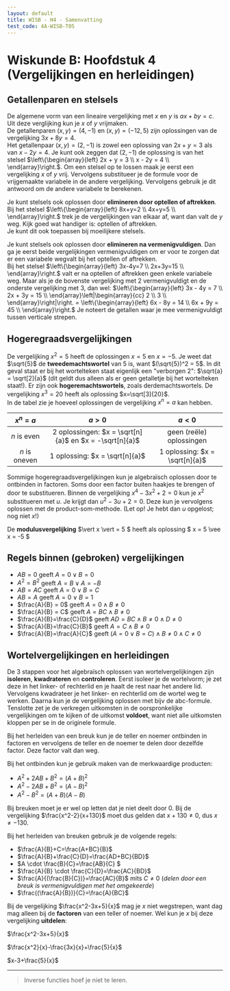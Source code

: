 ```yaml
---
layout: default
title: WISB - H4 - Samenvatting
test_code: 4A-WISB-T05
---
```


# Wiskunde B: Hoofdstuk 4 (Vergelijkingen en herleidingen)

## Getallenparen en stelsels

De algemene vorm van een lineaire vergelijking met $x$ en $y$ is $ax+by=c$. Uit deze verglijking kun je $x$ of $y$ vrijmaken.  
De getallenparen $(x, y) = (4, -1)$ en $(x, y) = (-12, 5)$ zijn oplossingen van de vergelijking $3x+8y=4$.  
Het getallenpaar $(x, y) = (2, -1)$ is zowel een oplossing van $2x+y=3$ als van $x-2y=4$. Je kunt ook zeggen dat $(2, -1)$ de oplossing is van het stelsel $\left\{\begin{array}{left} 2x + y = 3 \\ x - 2y = 4 \\  \end{array}\right.$. Om een stelsel op te lossen maak je eerst een vergelijking $x$ of $y$ vrij. Vervolgens substitueer je de formule voor de vrijgemaakte variabele in de andere vergelijking. Vervolgens gebruik je dit antwoord om de andere variabele te berekenen.

Je kunt stelsels ook oplossen door **elimineren door optellen of aftrekken**. Bij het stelsel $\left\{\begin{array}{left} 8x+y=2 \\ 4x+y=5 \\  \end{array}\right.$ trek je de vergelijkingen van elkaar af, want dan valt de $y$ weg. Kijk goed wat handiger is: optellen of aftrekken.  
Je kunt dit ook toepassen bij moeilijkere stelsels.

Je kunt stelsels ook oplossen door **elimineren na vermenigvuldigen**. Dan ga je eerst beide vergelijkingen vermenigvuldigen om er voor te zorgen dat er een variabele wegvalt bij het optellen of aftrekken.  
Bij het stelsel $\left\{\begin{array}{left} 3x-4y=7 \\ 2x+3y=15 \\  \end{array}\right.$ valt er na optellen of aftrekken geen enkele variabele weg. Maar als je de bovenste vergelijking met 2 vermenigvuldigt en de onderste vergelijking met 3, dan wel: $\left\{\begin{array}{left} 3x - 4y = 7 \\ 2x + 3y = 15 \\  \end{array}\left|\begin{array}{cc} 2 \\ 3 \\  \end{array}\right|\right. = \left\{\begin{array}{left} 6x - 8y = 14 \\ 6x + 9y = 45 \\  \end{array}\right.$
Je noteert de getallen waar je mee vermenigvuldigt tussen verticale strepen.

## Hogeregraadsvergelijkingen

De vergelijking $x^2 = 5$ heeft de oplossingen $x=5$ en $x=-5$. Je weet dat $\sqrt{5}$ de **tweedemachtswortel** van 5 is, want $(\sqrt{5})^2 = 5$. In dit geval staat er bij het wortelteken staat eigenlijk een "verborgen 2": $\sqrt{a} = \sqrt[2]{a}$ (dit geldt dus alleen als er geen getalletje bij het wortelteken staat!). Er zijn ook **hogeremachtswortels**, zoals derdemachtswortels. De vergelijking $x^3 = 20$ heeft als oplossing $x=\sqrt[3]{20}$.  
In de tabel zie je hoeveel oplossingen de vergelijking $x^n = a$ kan hebben.

|   $x^n = a$   |                         $a > 0$                          |            $a < 0$             |
| :-------------: | :--------------------------------------------------------: | :------------------------------: |
|  $n$ is even  | 2 oplossingen: $x = \sqrt[n]{a}$ en $x = -\sqrt[n]{a}$ |     geen (reële) oplossingen     |
| $n$ is oneven |              1 oplossing: $x = \sqrt[n]{a}$              | 1 oplossing: $x = \sqrt[n]{a}$ |

Sommige hogeregraadsvergelijkingen kun je algebraïsch oplossen door te ontbinden in factoren. Soms door een factor buiten haakjes te brengen of door te substitueren. Binnen de vergelijking $x^4-3x^2+2=0$ kun je $x^2$ substitueren met $u$. Je krijgt dan $u^2-3u+2=0$. Deze kun je vervolgens oplossen met de product-som-methode. (Let op! Je hebt dan $u$ opgelost; nog niet $x$!)

De **modulusvergelijking** $\vert x \vert = 5 $ heeft als oplossing $ x = 5 \vee x = -5 $

## Regels binnen (gebroken) vergelijkingen

* $AB = 0$ geeft $A = 0 \vee B = 0$
* $A^2=B^2$ geeft $A=B \vee A=-B$
* $AB=AC$ geeft $A=0 \vee B=C$
* $AB=A$ geeft $A=0 \vee B=1$  
* $\frac{A}{B} = 0$ geeft $A=0 \wedge B \neq 0$
* $\frac{A}{B} = C$ geeft $A=BC \wedge B \neq 0$
* $\frac{A}{B}=\frac{C}{D}$ geeft $AD=BC \wedge B \neq 0 \wedge D \neq 0$
* $\frac{A}{B}=\frac{C}{B}$ geeft $A=C \wedge B \neq 0$
* $\frac{A}{B}=\frac{A}{C}$ geeft $(A=0 \vee B=C) \wedge B \neq 0 \wedge C \neq 0$

## Wortelvergelijkingen en herleidingen

De 3 stappen voor het algebraïsch oplossen van wortelvergelijkingen zijn **isoleren**, **kwadrateren** en **controleren**. Eerst isoleer je de wortelvorm; je zet deze in het linker- of rechterlid en je haalt de rest naar het andere lid. Vervolgens kwadrateer je het linker- en rechterlid om de wortel weg te werken. Daarna kun je de vergelijking oplossen met bijv de abc-formule. Tenslotte zet je de verkregen uitkomsten in de oorspronkelijke vergelijkingen om te kijken of de uitkomst **voldoet**, want niet alle uitkomsten kloppen per se in de originele formule.

Bij het herleiden van een breuk kun je de teller en noemer ontbinden in factoren en vervolgens de teller en de noemer te delen door dezelfde factor. Deze factor valt dan weg.

Bij het ontbinden kun je gebruik maken van de merkwaardige producten:

* $A^2+2AB+B^2=(A+B)^2$
* $A^2-2AB+B^2=(A-B)^2$  
* $A^2-B^2=(A+B)(A-B)$

Bij breuken moet je er wel op letten dat je niet deelt door 0. Bij de vergelijking $\frac{x^2-2}{x+130}$ moet dus gelden dat $x+130 \neq 0$, dus $x \neq -130$.

Bij het herleiden van breuken gebruik je de volgende regels:

* $\frac{A}{B}+C=\frac{A+BC}{B}$
* $\frac{A}{B}+\frac{C}{D}=\frac{AD+BC}{BD}$  
* $A \cdot \frac{B}{C}=\frac{AB}{C} $
* $\frac{A}{B} \cdot \frac{C}{D}=\frac{AC}{BD}$  
* $\frac{A}{(\frac{B}{C})}=\frac{AC}{B}$ mits $C \neq 0$ (*delen door een breuk is vermenigvuldigen met het omgekeerde*)
* $\frac{(\frac{A}{B})}{C}=\frac{A}{BC}$

Bij de vergelijking $\frac{x^2-3x+5}{x}$ mag je $x$ niet wegstrepen, want dag mag alleen bij de **factoren** van een teller of noemer. Wel kun je $x$ bij deze vergelijking **uitdelen**:

$\frac{x^2-3x+5}{x}$

$\frac{x^2}{x}-\frac{3x}{x}+\frac{5}{x}$

$x-3+\frac{5}{x}$

***

> Inverse functies hoef je niet te leren.
